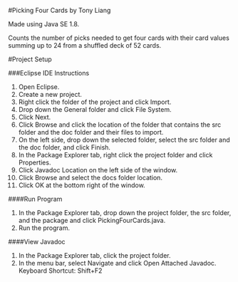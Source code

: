 #Picking Four Cards by Tony Liang

Made using Java SE 1.8.

Counts the number of picks needed to get four cards with their card values summing up to 24 from a shuffled deck of 52 cards.

#Project Setup

###Eclipse IDE Instructions
1. Open Eclipse.
2. Create a new project.
3. Right click the folder of the project and click Import.
4. Drop down the General folder and click File System.
5. Click Next.
6. Click Browse and click the location of the folder that contains the src folder and the doc folder and their files to import.
7. On the left side, drop down the selected folder, select the src folder and the doc folder, and click Finish.
8. In the Package Explorer tab, right click the project folder and click Properties.
9. Click Javadoc Location on the left side of the window.
10. Click Browse and select the docs folder location.
11. Click OK at the bottom right of the window.

####Run Program
1. In the Package Explorer tab, drop down the project folder, the src folder, and the package and click PickingFourCards.java.
2. Run the program.

####View Javadoc
1. In the Package Explorer tab, click the project folder.
2. In the menu bar, select Navigate and click Open Attached Javadoc. Keyboard Shortcut: Shift+F2